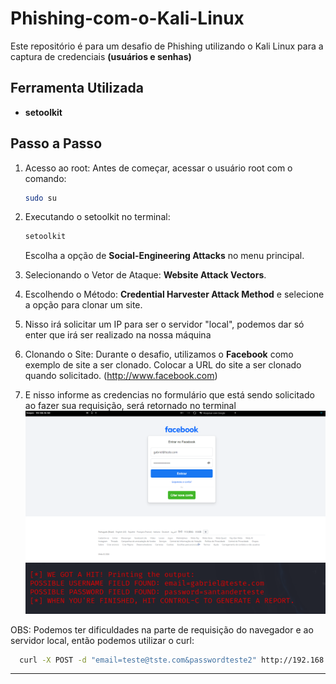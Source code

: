 # Phishing-com-o-Kali-Linux
Este repositório é para um desafio de Phishing utilizando o Kali Linux para a captura de credenciais **(usuários e senhas)**

## Ferramenta Utilizada
- **setoolkit**

## Passo a Passo

1. Acesso ao root: Antes de começar, acessar o usuário root com o comando:
   ```bash
   sudo su
   ```
2. Executando o setoolkit no terminal:
   ```bash
   setoolkit
   ```
   Escolha a opção de **Social-Engineering Attacks** no menu principal.
   
3. Selecionando o Vetor de Ataque: **Website Attack Vectors**.

4. Escolhendo o Método: **Credential Harvester Attack Method** e selecione a opção para clonar um site.
   
5. Nisso irá solicitar um IP para ser o servidor "local", podemos dar só enter que irá ser realizado na nossa máquina
   
6. Clonando o Site: Durante o desafio, utilizamos o **Facebook** como exemplo de site a ser clonado. Colocar a URL do site a ser clonado quando solicitado. (http://www.facebook.com)
   
7. E nisso informe as credencias no formulário que está sendo solicitado ao fazer sua requisição, será retornado no terminal
   ![Imagem de exemplo](Screenshot_9.png)
![Imagem de exemplo](Screenshot_10.png)

OBS: Podemos ter dificuldades na parte de requisição do navegador e ao servidor local, então podemos utilizar o curl:
 ```bash
   curl -X POST -d "email=teste@tste.com&passwordteste2" http://192.168.18.160
   ```
---
